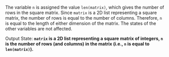 The variable `n` is assigned the value `len(matrix)`, which gives the number of rows in the square matrix. Since `matrix` is a 2D list representing a square matrix, the number of rows is equal to the number of columns. Therefore, `n` is equal to the length of either dimension of the matrix. The states of the other variables are not affected.

Output State: **`matrix` is a 2D list representing a square matrix of integers, `n` is the number of rows (and columns) in the matrix (i.e., `n` is equal to `len(matrix)`).**